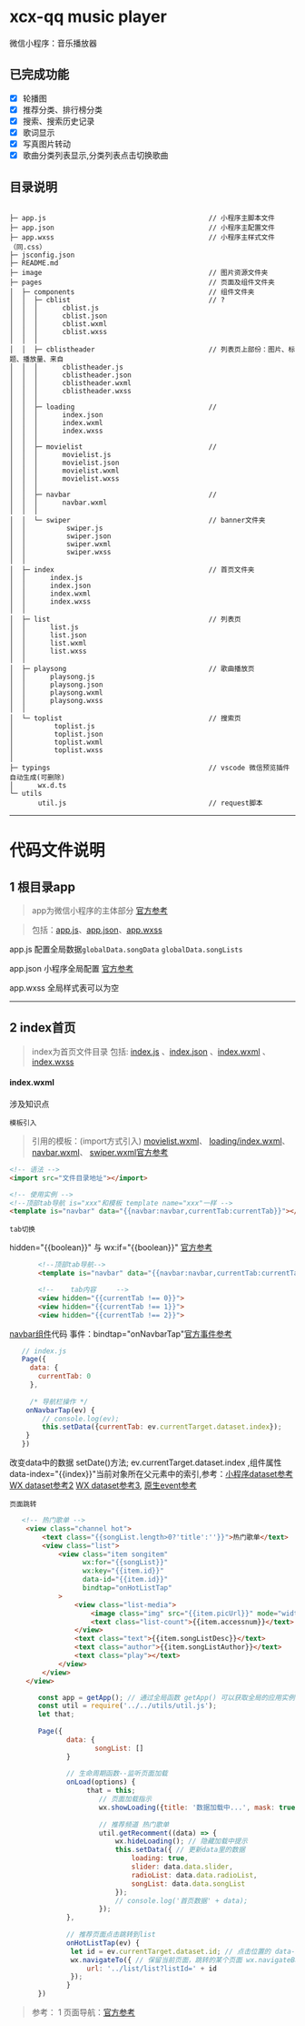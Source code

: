 # xcx-qq music player
微信小程序：音乐播放器

## 已完成功能
* [x] 轮播图
* [x] 推荐分类、排行榜分类
* [x] 搜索、搜索历史记录
* [x] 歌词显示
* [x] 写真图片转动
* [x] 歌曲分类列表显示,分类列表点击切换歌曲

## 目录说明
```

├─ app.js                                        // 小程序主脚本文件
├─ app.json                                      // 小程序主配置文件
├─ app.wxss                                      // 小程序主样式文件（同.css）
├─ jsconfig.json
├─ README.md
├─ image                                         // 图片资源文件夹
├─ pages                                         // 页面及组件文件夹   
│  ├─ components                                 // 组件文件夹   
│  │  ├─ cblist                                  // ?
│  │  │      cblist.js
│  │  │      cblist.json
│  │  │      cblist.wxml
│  │  │      cblist.wxss
│  │  │
│  │  ├─ cblistheader                            // 列表页上部份：图片、标题、播放量、来自
│  │  │      cblistheader.js
│  │  │      cblistheader.json
│  │  │      cblistheader.wxml
│  │  │      cblistheader.wxss
│  │  │
│  │  ├─ loading                                 // 
│  │  │      index.json
│  │  │      index.wxml
│  │  │      index.wxss
│  │  │
│  │  ├─ movielist                               //
│  │  │      movielist.js
│  │  │      movielist.json
│  │  │      movielist.wxml
│  │  │      movielist.wxss
│  │  │
│  │  ├─ navbar                                  //
│  │  │      navbar.wxml
│  │  │
│  │  └─ swiper                                  // banner文件夹
│  │          swiper.js
│  │          swiper.json
│  │          swiper.wxml
│  │          swiper.wxss
│  │
│  ├─ index                                      // 首页文件夹 
│  │      index.js
│  │      index.json
│  │      index.wxml
│  │      index.wxss
│  │
│  ├─ list                                       // 列表页 
│  │      list.js
│  │      list.json
│  │      list.wxml
│  │      list.wxss
│  │
│  ├─ playsong                                   // 歌曲播放页
│  │      playsong.js
│  │      playsong.json
│  │      playsong.wxml
│  │      playsong.wxss
│  │
│  └─ toplist                                    // 搜索页 
│          toplist.js
│          toplist.json
│          toplist.wxml
│          toplist.wxss
│
├─ typings                                       // vscode 微信预览插件自动生成(可删除)
│      wx.d.ts
└─ utils                                            
       util.js                                   // request脚本
```
-----

# 代码文件说明

## 1 根目录app
> app为微信小程序的主体部分 [官方参考](https://mp.weixin.qq.com/debug/wxadoc/dev/component/)

> 包括：[app.js](./app.js)、[app.json](./app.json)、[app.wxss](./app.wxss)

app.js 配置全局数据```globalData.songData```  ```globalData.songLists```

app.json 小程序全局配置 [官方参考](https://mp.weixin.qq.com/debug/wxadoc/dev/framework/config.html)

app.wxss 全局样式表可以为空

----

## 2 index首页
> index为首页文件目录 
> 包括: [index.js](./pages/index/index.js) 、[index.json](./pages/index/index.json) 、[index.wxml](./pages/index/index.wxml) 、[index.wxss](./pages/index/index.wxss)
#### index.wxml

涉及知识点

```模板引入```
> 引用的模板：(import方式引入)
[movielist.wxml](./components/movielist/movielist.wxml)、
[loading/index.wxml](./components/loading/index.wxml)、
[navbar.wxml](./components/navbar/navbar.wxml)、
[swiper.wxml](./components/swiper/swiper.wxml)[官方参考](https://mp.weixin.qq.com/debug/wxadoc/dev/framework/view/wxml/template.html)
```html
<!-- 语法 -->
<import src="文件目录地址"></import>

<!-- 使用实例 -->
<!--顶部tab导航 is="xxx"和模板 template name="xxx"一样 -->
<template is="navbar" data="{{navbar:navbar,currentTab:currentTab}}"></template>
```

```tab切换```

hidden="{{boolean}}" 与 wx:if="{{boolean}}" [官方参考](https://mp.weixin.qq.com/debug/wxadoc/dev/framework/view/wxml/conditional.html)

```html
       <!--顶部tab导航-->
       <template is="navbar" data="{{navbar:navbar,currentTab:currentTab}}"></template>

       <!--    tab内容     -->
       <view hidden="{{currentTab !== 0}}">
       <view hidden="{{currentTab !== 1}}">
       <view hidden="{{currentTab !== 2}}">
```
[navbar组件](./components/navbar/navbar.wxml)代码 事件：bindtap="onNavbarTap"[官方事件参考](https://mp.weixin.qq.com/debug/wxadoc/dev/framework/view/wxml/event.html)

```javascript
   // index.js
   Page({
     data: {
       currentTab: 0
     },
     
     /* 导航栏操作 */
    onNavbarTap(ev) {
        // console.log(ev);
        this.setData({currentTab: ev.currentTarget.dataset.index});
    }
   })
```
改变data中的数据 setDate()方法;
ev.currentTarget.dataset.index ,组件属性data-index="{{index}}"当前对象所在父元素中的索引,参考：[小程序dataset参考](http://www.aiyingli.com/44636.html) [WX dataset参考2](http://www.aiyingli.com/46397.html) [WX dataset参考3](http://blog.csdn.net/beilinyu/article/details/53945438), [原生event参考](http://www.w3school.com.cn/jsref/event_currenttarget.asp)

```页面跳转```

```html
   <!-- 热门歌单 -->
    <view class="channel hot">
        <text class="{{songList.length>0?'title':''}}">热门歌单</text>
        <view class="list">
            <view class="item songitem"
                  wx:for="{{songList}}"
                  wx:key="{{item.id}}"
                  data-id="{{item.id}}"
                  bindtap="onHotListTap"
            >
                <view class="list-media">
                    <image class="img" src="{{item.picUrl}}" mode="widthFix"></image>
                    <text class="list-count">{{item.accessnum}}</text>
                </view>
                <text class="text">{{item.songListDesc}}</text>
                <text class="author">{{item.songListAuthor}}</text>
                <text class="play"></text>
            </view>
        </view>
    </view>
```
```javascript
       const app = getApp(); // 通过全局函数 getApp() 可以获取全局的应用实例，如果需要全局的数据可以在 App()(app.js) 中设置
       const util = require('../../utils/util.js');
       let that;
       
       Page({
              data: {
                     songList: []
              }
              
              // 生命周期函数--监听页面加载
              onLoad(options) { 
                   that = this;
                      // 页面加载指示
                      wx.showLoading({title: '数据加载中...', mask: true});
                      
                      // 推荐频道 热门歌单
                      util.getRecomment((data) => {
                          wx.hideLoading(); // 隐藏加载中提示
                          this.setData({ // 更新data里的数据
                              loading: true,
                              slider: data.data.slider,
                              radioList: data.data.radioList,
                              songList: data.data.songList
                          });
                          // console.log('首页数据' + data);
                      });  
              },
              
              // 推荐页面点击跳转到list
              onHotListTap(ev) {
               let id = ev.currentTarget.dataset.id; // 点击位置的 data-id
               wx.navigateTo({ // 保留当前页面，跳转的某个页面 wx.navigateBack可以返回
                   url: '../list/list?listId=' + id
               });
              }
       })
```

> 参考：
1 页面导航：[官方参考](https://mp.weixin.qq.com/debug/wxadoc/dev/api/ui-navigate.html#wxnavigatetoobject)

